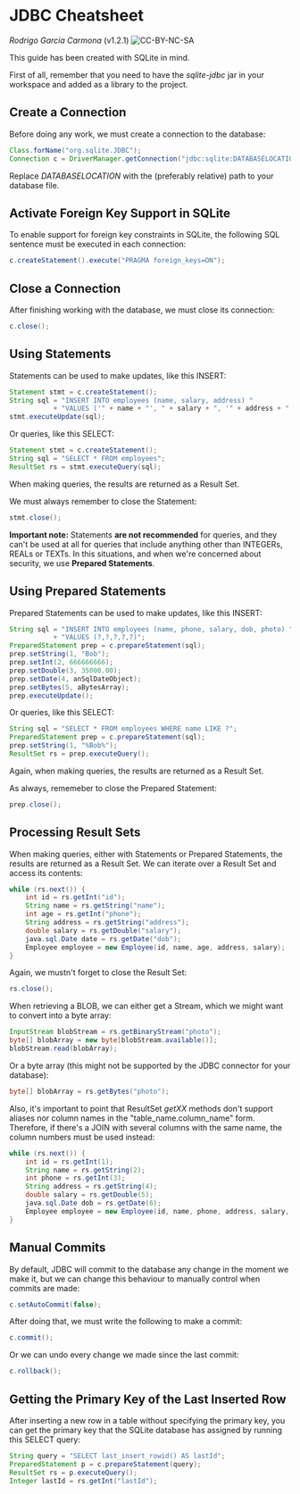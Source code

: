 JDBC Cheatsheet
===============
*Rodrigo García Carmona* (v1.2.1)
![CC-BY-NC-SA](https://upload.wikimedia.org/wikipedia/commons/thumb/1/12/Cc-by-nc-sa_icon.svg/200px-Cc-by-nc-sa_icon.svg.png)

This guide has been created with SQLite in mind.

First of all, remember that you need to have the *sqlite-jdbc* jar in your workspace and added as a library to the project.
 
Create a Connection
-------------------

Before doing any work, we must create a connection to the database:

```Java
Class.forName("org.sqlite.JDBC");
Connection c = DriverManager.getConnection("jdbc:sqlite:DATABASELOCATION");
```

Replace *DATABASELOCATION* with the (preferably relative) path to your database file.

Activate Foreign Key Support in SQLite
--------------------------------------

To enable support for foreign key constraints in SQLite, the following SQL sentence must be executed in each connection:

```Java
c.createStatement().execute("PRAGMA foreign_keys=ON");
```

Close a Connection
------------------

After finishing working with the database, we must close its connection:

```Java
c.close();
```

Using Statements
----------------

Statements can be used to make updates, like this INSERT:

```Java
Statement stmt = c.createStatement();
String sql = "INSERT INTO employees (name, salary, address) "
           + "VALUES ('" + name + "', " + salary + ", '" + address + "')";
stmt.executeUpdate(sql);
```

Or queries, like this SELECT:

```Java
Statement stmt = c.createStatement();
String sql = "SELECT * FROM employees";
ResultSet rs = stmt.executeQuery(sql);
```

When making queries, the results are returned as a Result Set.

We must always remember to close the Statement:

```Java
stmt.close();
```

**Important note:** Statements **are not recommended** for queries, and they can't be used at all for queries that include anything other than INTEGERs, REALs or TEXTs. In this situations, and when we're concerned about security, we use **Prepared Statements**.

Using Prepared Statements
-------------------------

Prepared Statements can be used to make updates, like this INSERT:

```Java
String sql = "INSERT INTO employees (name, phone, salary, dob, photo) "
           + "VALUES (?,?,?,?,?)";
PreparedStatement prep = c.prepareStatement(sql);
prep.setString(1, "Bob");
prep.setInt(2, 666666666);
prep.setDouble(3, 35000.00);
prep.setDate(4, anSqlDateObject);
prep.setBytes(5, aBytesArray);
prep.executeUpdate();
```

Or queries, like this SELECT:

```Java
String sql = "SELECT * FROM employees WHERE name LIKE ?";
PreparedStatement prep = c.prepareStatement(sql);
prep.setString(1, "%Bob%");
ResultSet rs = prep.executeQuery();
```

Again, when making queries, the results are returned as a Result Set.

As always, rememeber to close the Prepared Statement:

```Java
prep.close();
```

Processing Result Sets
----------------------

When making queries, either with Statements or Prepared Statements, the results are returned as a Result Set. We can iterate over a Result Set and access its contents:

```Java
while (rs.next()) {
	int id = rs.getInt("id");
	String name = rs.getString("name");
	int age = rs.getInt("phone");
	String address = rs.getString("address");
	double salary = rs.getDouble("salary");
	java.sql.Date date = rs.getDate("dob");
	Employee employee = new Employee(id, name, age, address, salary);
}
```

Again, we mustn't forget to close the Result Set:

```Java
rs.close();
```

When retrieving a BLOB, we can either get a Stream, which we might want to convert into a byte array:

```Java
InputStream blobStream = rs.getBinaryStream("photo");
byte[] blobArray = new byte[blobStream.available()];
blobStream.read(blobArray);
```

Or a byte array (this might not be supported by the JDBC connector for your database):

```Java
byte[] blobArray = rs.getBytes("photo");
```

Also, it's important to point that ResultSet *getXX* methods don't support aliases nor column names in the "table_name.column_name" form. Therefore, if there's a JOIN with several columns with the same name, the column numbers must be used instead:

```Java
while (rs.next()) {
	int id = rs.getInt(1);
	String name = rs.getString(2);
	int phone = rs.getInt(3);
	String address = rs.getString(4);
	double salary = rs.getDouble(5);
	java.sql.Date dob = rs.getDate(6);
	Employee employee = new Employee(id, name, phone, address, salary, dob);
}
```

Manual Commits
--------------

By default, JDBC will commit to the database any change in the moment we make it, but we can change this behaviour to manually control when commits are made:

```Java
c.setAutoCommit(false);
```

After doing that, we must write the following to make a commit:

```Java
c.commit();
```

Or we can undo every change we made since the last commit:

```Java
c.rollback();
```

Getting the Primary Key of the Last Inserted Row
------------------------------------------------

After inserting a new row in a table without specifying the primary key, you can get the primary key that the SQLite database has assigned by running this SELECT query:

```Java
String query = "SELECT last_insert_rowid() AS lastId";
PreparedStatement p = c.prepareStatement(query);
ResultSet rs = p.executeQuery();
Integer lastId = rs.getInt("lastId");
```